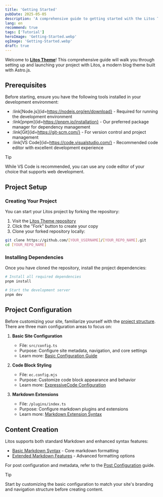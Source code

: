 ```yaml
---
title: 'Getting Started'
pubDate: 2025-05-05
description: 'A comprehensive guide to getting started with the Litos Theme'
lang: en
recommend: true
tags: ['Tutorial']
heroImage: 'Getting-Started.webp'
ogImage: 'Getting-Started.webp'
draft: true
---
```


Welcome to **[Litos Theme](https://github.com/Dnzzk2/Litos)**! This comprehensive guide will walk you through setting up and launching your project with Litos, a modern blog theme built with Astro.js.

## Prerequisites

Before starting, ensure you have the following tools installed in your development environment:

- :link[Node.js]{id=https://nodejs.org/en/download} - Required for running the development environment
- :link[pnpm]{id=https://pnpm.io/installation} - Our preferred package manager for dependency management
- :link[Git]{id=https://git-scm.com/} - For version control and project management
- :link[VS Code]{id=https://code.visualstudio.com/} - Recommended code editor with excellent development experience

> [!tip]
> While VS Code is recommended, you can use any code editor of your choice that supports web development.

## Project Setup

### Creating Your Project

You can start your Litos project by forking the repository:

1. Visit the [Litos Theme repository](https://github.com/Dnzzk2/Litos)
2. Click the "Fork" button to create your copy
3. Clone your forked repository locally:

```bash
git clone https://github.com/[YOUR_USERNAME]/[YOUR_REPO_NAME].git
cd [YOUR_REPO_NAME]
```

### Installing Dependencies

Once you have cloned the repository, install the project dependencies:

```bash
# Install all required dependencies
pnpm install

# Start the development server
pnpm dev
```

## Project Configuration

Before customizing your site, familiarize yourself with the [project structure](/posts/project-structure). There are three main configuration areas to focus on:

1. **Basic Site Configuration**
   - File: `src/config.ts`
   - Purpose: Configure site metadata, navigation, and core settings
   - Learn more: [Basic Configuration Guide](/posts/basic-configuration)

2. **Code Block Styling**
   - File: `ec.config.mjs`
   - Purpose: Customize code block appearance and behavior
   - Learn more: [ExpressiveCode Configuration](/posts/expressivecode-configuration)

3. **Markdown Extensions**
   - File: `/plugins/index.ts`
   - Purpose: Configure markdown plugins and extensions
   - Learn more: [Markdown Extension Syntax](/posts/markdown-extension-syntax)

## Content Creation

Litos supports both standard Markdown and enhanced syntax features:

- [Basic Markdown Syntax](/posts/markdown-syntax-guide) - Core markdown formatting
- [Extended Markdown Features](/posts/markdown-extension-syntax) - Advanced formatting options

For post configuration and metadata, refer to the [Post Configuration](/posts/md-configuration) guide.

> [!tip]
> Start by customizing the basic configuration to match your site's branding and navigation structure before creating content.
